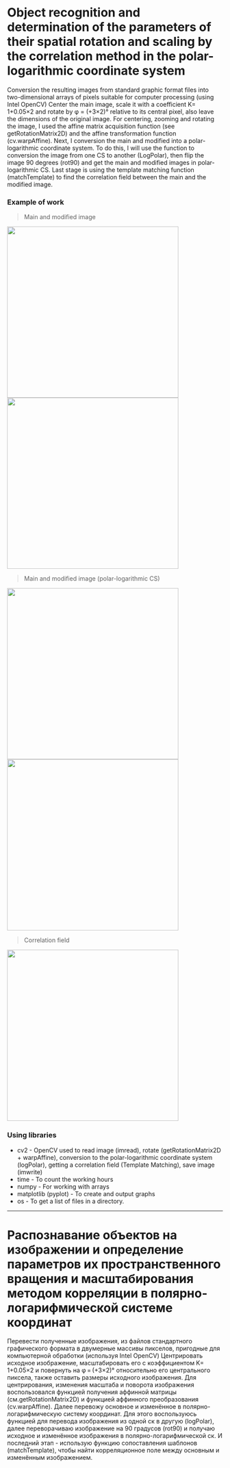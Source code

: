 # Object recognition and determination of the parameters of their spatial rotation and scaling by the correlation method in the polar-logarithmic coordinate system

Conversion  the resulting images from standard graphic format files into two-dimensional arrays of pixels suitable for computer processing (using Intel OpenCV)
Center the main image, scale it with a coefficient K= 1+0.05×2 and rotate by φ = (+3×2)° relative to its central pixel, also leave the dimensions of the original image. For centering, zooming and rotating the image, I used the affine matrix acquisition function (see getRotationMatrix2D) and the affine transformation function (cv.warpAffine).
Next, I conversion the main and modified into a polar-logarithmic coordinate system. To do this, I will use the function to conversion the image from one CS to another (LogPolar), then flip the image 90 degrees (rot90) and get the main and modified images in polar-logarithmic CS.
Last stage is using the template matching function (matchTemplate) to find the correlation field between the main and the modified image.

### Example of work
> Main and modified image

<img src="https://user-images.githubusercontent.com/66872084/199547033-0ff68a96-07dc-4707-8672-5b33989b8dc6.jpg" width="400"> <img src="https://user-images.githubusercontent.com/66872084/199547077-3eb6a776-cc17-483c-9d08-c6162e379a50.jpg" width="400">

> Main and modified image (polar-logarithmic CS)

<img src="https://user-images.githubusercontent.com/66872084/199549324-280efe5d-8b3b-4f39-a11c-af7d066b50fa.jpg" width="400"> <img src="https://user-images.githubusercontent.com/66872084/199549333-5c22da8e-07a7-4022-baf5-f5ce60b39368.jpg" width="400">

> Correlation field
<img src="https://user-images.githubusercontent.com/66872084/199550113-af52d347-eb47-4eab-95df-a289fd2fd46d.jpg" width="400">

### Using libraries
- cv2 - OpenCV used to read image (imread), rotate (getRotationMatrix2D + warpAffine), conversion to the polar-logarithmic coordinate system (logPolar), getting a correlation field (Template Matching), save image (imwrite)
- time - To count the working hours
- numpy - For working with arrays
- matplotlib (pyplot) - To create and output graphs
- os - To get a list of files in a directory.
____

# Распознавание объектов на изображении и определение параметров их пространственного вращения и масштабирования методом корреляции в полярно-логарифмической системе координат

Перевести полученные изображения, из файлов стандартного графического формата в двумерные массивы пикселов, пригодные для компьютерной обработки (используя Intel OpenCV)
Центрировать исходное изображение, масштабировать его с коэффициентом K= 1+0.05×2 и повернуть на φ = (+3×2)° относительно его центрального пиксела, также оставить размеры исходного изображения. Для центрирования, изменения масштаба и поворота изображения воспользовался функцией получения аффинной матрицы (см.getRotationMatrix2D) и функцией аффинного преобразования (cv.warpAffine).
Далее перевожу основное и изменённое в полярно-логарифмическую систему координат. Для этого воспользуюсь функцией для перевода изображения из одной ск в другую (logPolar), далее переворачиваю изображение на 90 градусов (rot90) и получаю исходное и изменённое изображения в полярно-логарифмической ск.
И последний этап - использую функцию сопоставления шаблонов (matchTemplate), чтобы найти корреляционное поле между основным и изменённым изображением.

